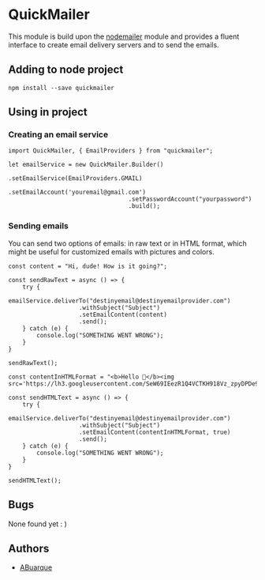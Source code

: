 # QuickMailer

This module is build upon the [nodemailer](https://github.com/nodemailer/nodemailer) module and provides a fluent interface to create email delivery servers and to send the emails.

## Adding to node project
```
npm install --save quickmailer
```

## Using in project
### Creating an email service
```
import QuickMailer, { EmailProviders } from "quickmailer";

let emailService = new QuickMailer.Builder()
                                  .setEmailService(EmailProviders.GMAIL)
                                  .setEmailAccount('youremail@gmail.com')
                                  .setPasswordAccount("yourpassword")
                                  .build();
```
### Sending emails
You can send two options of emails: in raw text or in HTML format, which might be useful for customized emails with pictures and colors. 

```
const content = "Hi, dude! How is it going?";

const sendRawText = async () => {
    try {
        emailService.deliverTo("destinyemail@destinyemailprovider.com")
                    .withSubject("Subject")
                    .setEmailContent(content)
                    .send();
    } catch (e) {
        console.log("SOMETHING WENT WRONG");
    }
}

sendRawText();
```
```
const contentInHTMLFormat = "<b>Hello 🐴</b><img src='https://lh3.googleusercontent.com/SeW69IEezR1Q4VCTKH918Vz_zpyDPDe9fQ4cMEo_KqEA6r3_uffcO7a7_Yxi4DcA0NGqmq_KyLaJq40Xv5nNHY8q'/>";

const sendHTMLText = async () => {
    try {
        emailService.deliverTo("destinyemail@destinyemailprovider.com")
                    .withSubject("Subject")
                    .setEmailContent(contentInHTMLFormat, true)
                    .send();
    } catch (e) {
        console.log("SOMETHING WENT WRONG");
    }
}

sendHTMLText();
```

## Bugs
None found yet : )

## Authors
+ [ABuarque](https://github.com/ABuarque)

